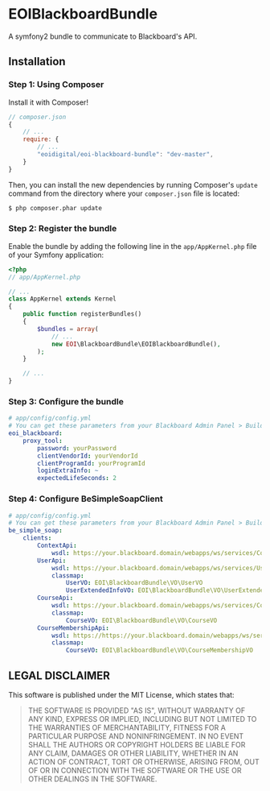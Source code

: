 # EOIBlackboardBundle

A symfony2 bundle to communicate to Blackboard's API.

Installation
------------

### Step 1: Using Composer

Install it with Composer!

```js
// composer.json
{
    // ...
    require: {
        // ...
        "eoidigital/eoi-blackboard-bundle": "dev-master",
    }
}
```

Then, you can install the new dependencies by running Composer's ``update``
command from the directory where your ``composer.json`` file is located:

```bash
$ php composer.phar update
```

### Step 2: Register the bundle

Enable the bundle by adding the following line in the `app/AppKernel.php`
file of your Symfony application:
```php
<?php
// app/AppKernel.php

// ...
class AppKernel extends Kernel
{
    public function registerBundles()
    {
        $bundles = array(
            // ...
            new EOI\BlackboardBundle\EOIBlackboardBundle(),
        );
    }

    // ...
}
```

### Step 3: Configure the bundle

``` yaml
# app/config/config.yml
# You can get these parameters from your Blackboard Admin Panel > Building Blocks > Proxy Tools"
eoi_blackboard:
    proxy_tool:
        password: yourPassword
        clientVendorId: yourVendorId
        clientProgramId: yourProgramId
        loginExtraInfo: ~
        expectedLifeSeconds: 2
```

### Step 4: Configure BeSimpleSoapClient

``` yaml
# app/config/config.yml
# You can get these parameters from your Blackboard Admin Panel > Building Blocks > Web Services"
be_simple_soap:
    clients:
        ContextApi:
            wsdl: https://your.blackboard.domain/webapps/ws/services/Context.WS?wsdl
        UserApi:
            wsdl: https://your.blackboard.domain/webapps/ws/services/User.WS?wsdl
            classmap:
                UserVO: EOI\BlackboardBundle\VO\UserVO
                UserExtendedInfoVO: EOI\BlackboardBundle\VO\UserExtendedInfoVO
        CourseApi:
            wsdl: https://your.blackboard.domain/webapps/ws/services/Course.WS?wsdl
            classmap:
                CourseVO: EOI\BlackboardBundle\VO\CourseVO
        CourseMembershipApi:
            wsdl: https://https://your.blackboard.domain/webapps/ws/services/CourseMembership.WS?wsdl
            classmap:
                CourseVO: EOI\BlackboardBundle\VO\CourseMembershipVO
```

LEGAL DISCLAIMER
----------------

This software is published under the MIT License, which states that:

> THE SOFTWARE IS PROVIDED "AS IS", WITHOUT WARRANTY OF ANY KIND, EXPRESS OR
> IMPLIED, INCLUDING BUT NOT LIMITED TO THE WARRANTIES OF MERCHANTABILITY,
> FITNESS FOR A PARTICULAR PURPOSE AND NONINFRINGEMENT. IN NO EVENT SHALL THE
> AUTHORS OR COPYRIGHT HOLDERS BE LIABLE FOR ANY CLAIM, DAMAGES OR OTHER
> LIABILITY, WHETHER IN AN ACTION OF CONTRACT, TORT OR OTHERWISE, ARISING FROM,
> OUT OF OR IN CONNECTION WITH THE SOFTWARE OR THE USE OR OTHER DEALINGS IN THE
> SOFTWARE.
